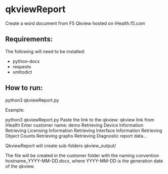 # qkviewReport
Create a word document from F5 Qkview hosted on iHealth.f5.com



##  Requirements:
The following will need to be installed:
* python-docx
* requests
* xmltodict 

## How to run:
python3 qkviewReport.py

Example:

python3 qkviewReport.py
Paste the link to the qkview: qkview link from iHealth
Enter customer name: demo
Retrieving Device Information
Retrieving Licensing Information
Retrieving Interface Information
Retrieving Object Counts
Retrieving graphs
Retrieving Diagnostic report data...

QkviewReport will create sub-folders qkview_output/<customer name>

The file will be created in the customer folder with the naming convention hostname_YYYY-MM-DD.docx, where YYYY-MM-DD is the generation date of the qkview.


